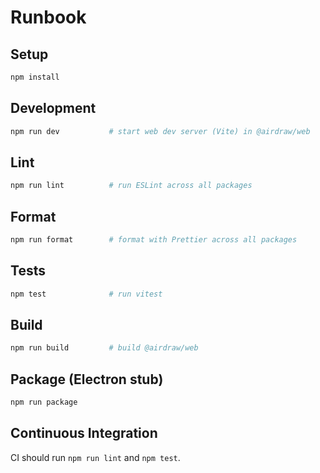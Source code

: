 # Runbook

## Setup

```bash
npm install
```

## Development

```bash
npm run dev           # start web dev server (Vite) in @airdraw/web
```

## Lint

```bash
npm run lint          # run ESLint across all packages
```

## Format

```bash
npm run format        # format with Prettier across all packages
```

## Tests

```bash
npm test              # run vitest
```

## Build

```bash
npm run build         # build @airdraw/web
```

## Package (Electron stub)

```bash
npm run package
```

## Continuous Integration

CI should run `npm run lint` and `npm test`.
